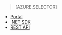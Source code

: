 ﻿> [AZURE.SELECTOR]
- [Portal](../articles/media-services/media-services-portal-get-started-with-live.md)
- [.NET SDK](https://msdn.microsoft.com/library/azure/dn783465.aspx)
- [REST API](https://msdn.microsoft.com/library/azure/dn783458.aspx) 

